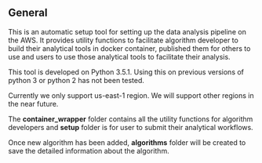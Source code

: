 ## General
This is an automatic setup tool for setting up the data analysis pipeline on the AWS. It provides utility functions to facilitate algorithm developer to build their analytical tools in docker container, published them for others to use and users to use those analytical tools to facilitate their analysis.

This tool is developed on Python 3.5.1. Using this on previous versions of python 3 or python 2 has not been tested.

Currently we only support us-east-1 region. We will support other regions in the near future.

The __container_wrapper__ folder contains all the utility functions for algorithm developers and __setup__ folder is for user to submit their analytical workflows.

Once new algorithm has been added, __algorithms__ folder will be created to save the detailed information about the algorithm.